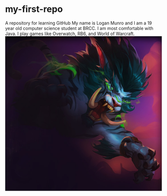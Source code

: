 # my-first-repo
A repository for learning GitHub
My name is Logan Munro and I am a 19 year old computer science student at BRCC.
I am most comfortable with Java.
I play games like Overwatch, RB6, and World of Warcraft.
![Alt text](FeralDruid.png)
